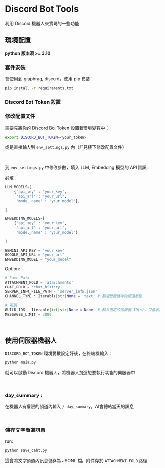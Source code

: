 # Discord Bot Tools

利用 Discord 機器人來實現的一些功能

## 環境配置

**python 版本須 >= 3.10**

### 套件安裝
會使用到 graphrag, discord，使用 pip 安裝：
``` bash
pip install -r requirements.txt
```

### Discord Bot Token 設置
### 修改配置文件
需要先將你的 Discord Bot Token 設置到環境變數中：
```bash
export DISCORD_BOT_TOKEN=<your_token>
```
或是直接輸入到 `env_settings.py` 內（詳見樓下修改配置文件）

<br>

到 `env_settings.py` 中修改參數，填入 LLM, Embedding 模型的 API 資訊:

必填：
```python
LLM_MODELS=[
    {'api_key' : 'your_key',
     'api_url' : "your_url", 
     'model_name' : "your_model"},

]

EMBEDDING_MODELS=[
    {'api_key' : 'your_key',
     'api_url' : "your_url", 
     'model_name' : "your_model"},

]

GEMINI_API_KEY = 'your_key'
GOOGLE_API_URL = "your_url"
EMBEDDING_MODEL = "your_model"
```

Option:
```python
# Save Path
ATTACHMENT_FOLD = 'atacchments'
CHAT_FOLD = 'chat_history'
SERVER_INFO_FILE_PATH = 'server_info.json'
CHANNEL_TYPE : Iterable|str|None = 'text' # 篩選想要儲存的頻道類型

# 可調
GUILD_IDS : Iterable|int|str|None = None  # 輸入指定的伺服器 ID(s)，只會收集這些伺服器的頻道，None 為全部
MESSAGES_LIMIT = 3000
```



<br>

## 使用伺服器機器人
`DISCORD_BOT_TOKEN` 環境變數設定好後，在終端機輸入：
``` bash
python main.py
```
就可以啟動 Discord 機器人，將機器人加進想要執行功能的伺服器中

<br>

### day_summary : 
在機器人有權限的頻道內輸入 `/ day_summary`，AI會總結當天的訊息

<br>





### 儲存文字頻道訊息

run:
```bash
python save_caht.py
```
這會將文字頻道內訊息儲存為 JSONL 檔，附件存於 `ATTACHMENT_FOLD` 路徑

